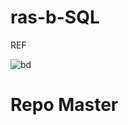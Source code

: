 # ras-b-SQL

REF

![bd](https://user-images.githubusercontent.com/113605886/205446774-5e88986e-3fb0-45de-801f-aca5c9cd93f2.jpg)
# Repo Master
